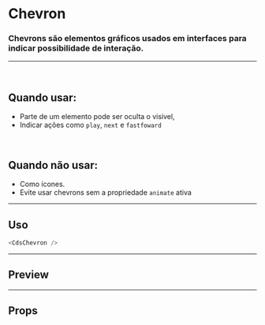 # Chevron

### Chevrons são elementos gráficos usados em interfaces para indicar possibilidade de interação.
---
<br>

## Quando usar:
- Parte de um elemento pode ser oculta o visível,
- Indicar ações como `play`, `next` e `fastfoward`


<br>

## Quando não usar:
- Como ícones.
- Evite usar chevrons sem a propriedade `animate` ativa

---

## Uso

```js
<CdsChevron />
```

---

## Preview

<PreviewBuilder
	:args
	:component="CdsChevron"
/>

---

## Props

<APITable
	name="CdsChevron"
	section="props"
/>
<br>

<script setup>
import { ref } from 'vue';
import CdsChevron from '@/components/Chevron.vue';

const args = ref({});
</script>
